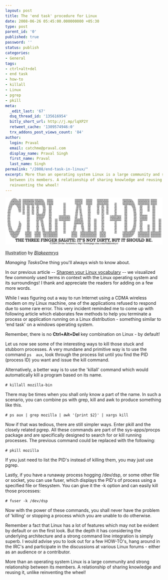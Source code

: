 ```yaml
---
layout: post
title: The 'end task' procedure for Linux
date: 2008-06-26 05:45:00.000000000 +05:30
type: post
parent_id: '0'
published: true
password: ''
status: publish
categories:
- General
tags:
- ctrl+alt+del
- end task
- how-to
- killall
- Linux
- pgrep
- pkill
meta:
  _edit_last: '67'
  dsq_thread_id: '135616954'
  bitly_short_url: http://j.mp/lqXP2Y
  retweet_cache: '1309574946:0'
  trx_addons_post_views_count: '84'
author:
  login: Praval
  email: catchme@praval.com
  display_name: Praval Singh
  first_name: Praval
  last_name: Singh
permalink: "/2008/end-task-in-linux/"
excerpt: More than an operating system Linux is a large community and strong relationship
  between its members. A relationship of sharing knowledge and reusing it, unlike
  reinventing the wheel!
---
```

<div class="figure"><img src="/static/2008/06/ctrl-alt-del.jpg" alt="Managing tasks" />
<p class="credit"><abbr class="type" title="Illustration">Illustration</abbr> by <cite><a href="http://www.flickr.com/photos/blakeemrys/41448562/">Blakeemrys</a></cite></p>
<p class="caption"><em class="title">Managing Tasks</em>One thing you'll always wish to know about.</p>
</div>
<p>In our previous article -- <a href="http://brajeshwar.wpengine.com/2008/linux-vocabulary/">Sharpen your Linux vocabulary</a> -- we visualized few commonly used terms in context with the Linux  operating system and its surroundings! I thank and appreciate the readers for  adding on a few more words.</p>
<p>While I was figuring out a way to run Internet using a CDMA wireless modem on  my Linux machine, one of the applications refused to respond due to some rare  error. This very incident reminded me to come up with following article which  elaborates few methods to help you terminate a process or application running on  a Linux distribution - something similar to 'end task' on a windows operating  system.</p>
<p>Remember, there is no <strong>Ctrl+Alt+Del</strong> key combination on Linux - by default!</p>
<p>Let us now see some of the interesting ways to kill those stuck and stubborn  processes. A very mundane and primitive way is to use the command <code>ps  aux</code>, look through the process list until you find the PID (process ID) you want and issue the kill command.</p>
<p>Alternatively, a better way is to use the 'killall' command which would automatically kill a program based on its name.</p>
<p><code># killall mozilla-bin</code></p>
<p>There may be times when you shall only know a part of the name. In such a  scenario, you can combine ps with grep, kill and awk to produce something like this.</p>
<p><code># ps aux | grep mozilla | awk '{print $2}' | xargs kill</code></p>
<p>Now if that was tedious, there are still simpler ways. Enter pkill and the  closely related pgrep. All these commands are part of the sys-apps/procps  package and are specifically designed to search for or kill running processes. The previous command could be replaced with the following:</p>
<p><code># pkill mozilla</code></p>
<p>If you just need to list the PID's instead of killing them, you may just use  pgrep.</p>
<p>Lastly, if you have a runaway process hogging /dev/dsp, or some other file or  socket, you can use fuser, which displays the PID's of process using a specified file or filesystem. You can give it the -k option and can easily kill those processes:</p>
<p><code># fuser -k /dev/dsp</code></p>
<p>Now with the power of these commands, you shall never have the problem of  'killing' or stopping a process which you are unable to do otherwise.</p>
<p>Remember a fact that Linux has a lot of features which may not be evident by  default or on the first look. But the depth it has considering the underlying  architecture and a strong command line integration is simply superb. I would  advise you to look out for a few HOW-TO's, hang around in the IRC's and  participate in the discussions at various Linux forums - either as an audience  or a contributor.</p>
<p>More than an operating system Linux is a large community and strong  relationship between its members. A relationship of sharing knowledge and  reusing it, unlike reinventing the wheel!</p>
